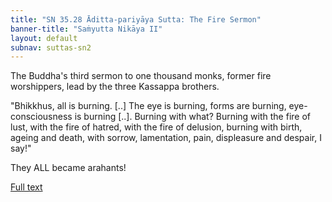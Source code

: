 ```yaml
---
title: "SN 35.28 Āditta-pariyāya Sutta: The Fire Sermon"
banner-title: "Saṁyutta Nikāya II" 
layout: default 
subnav: suttas-sn2
---
```


The Buddha's third sermon to one thousand monks, former fire worshippers, lead by the three Kassappa brothers.  

"Bhikkhus, all is burning. [..] The eye is burning, forms are burning, eye-consciousness is burning [..]. Burning with what? Burning with the fire of lust, with the fire of hatred, with the fire of delusion, burning with birth, ageing and death, with sorrow, lamentation, pain, displeasure and despair, I say!"

They ALL became arahants!

[Full text](https://www.dhammatalks.org/suttas/SN/SN35_28.html)
